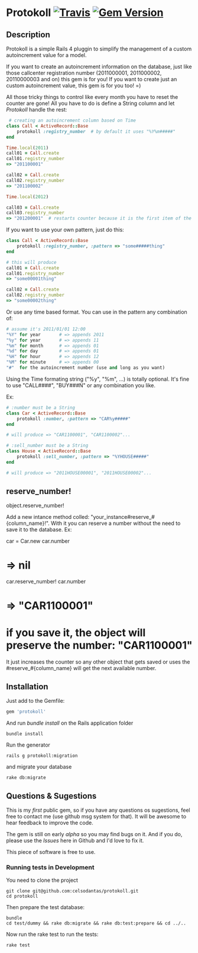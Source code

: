 # Protokoll [![Travis](https://api.travis-ci.org/celsodantas/protokoll.png)](http://travis-ci.org/celsodantas/protokoll) [![Gem Version](https://badge.fury.io/rb/protokoll.svg)](http://badge.fury.io/rb/protokoll)


## Description

Protokoll is a simple Rails 4 pluggin to simplify the management of a custom autoincrement value for a model. 

If you want to create an autoincrement information on the database, just like those callcenter registration number (2011000001, 2011000002, 20110000003 and on) this gem is for you! If you want to create just an custom autoincrement value, this gem is for you too! =)

All those tricky things to control like every month you have to reset the counter are gone! All you have to do is define a String column and let _Protokoll_ handle the rest:


```ruby
 # creating an autoincrement column based on Time
class Call < ActiveRecord::Base
    protokoll :registry_number  # by default it uses "%Y%m#####"
end

Time.local(2011)
call01 = Call.create
call01.registry_number
=> "201100001"

call02 = Call.create
call02.registry_number
=> "201100002"

Time.local(2012)

call03 = Call.create
call03.registry_number
=> "201200001"  # restarts counter because it is the first item of the year
```

If you want to use your own pattern, just do this:

```ruby
class Call < ActiveRecord::Base
    protokoll :registry_number, :pattern => "some#####thing"
end

# this will produce
call01 = Call.create
call01.registry_number
=> "some00001thing"

call02 = Call.create
call02.registry_number
=> "some00002thing"
```

Or use any time based format. You can use in the pattern any combination of:

```ruby
# assume it's 2011/01/01 12:00
"%Y" for year   	# => appends 2011 
"%y" for year   	# => appends 11 
"%m" for month  	# => appends 01
"%d" for day	 	# => appends 01
"%H" for hour	 	# => appends 12
"%M" for minute 	# => appends 00
"#"  for the autoincrement number (use and long as you want)
```

Using the Time formating string ("%y", "%m", ...) is totally optional. It's fine to use "CALL####", "BUY###N" or any combination you like.

Ex:
```ruby
# :number must be a String
class Car < ActiveRecord::Base
    protokoll :number, :pattern => "CAR%y#####"
end

# will produce => "CAR1100001", "CAR1100002"... 

# :sell_number must be a String
class House < ActiveRecord::Base
    protokoll :sell_number, :pattern => "%YHOUSE#####"
end

# will produce => "2011HOUSE00001", "2011HOUSE00002"...
```

## reserve_number!

   object.reserve_number!

Add a new intance method colled: "your_instance#reserve_#{column_name}!".
With it you can reserve a number without the need to save it to the database. Ex:

  car = Car.new
  car.number
  # => nil
  car.reserve_number!
  car.number
  # => "CAR1100001"
  # if you save it, the object will preserve the number: "CAR1100001"

It just increases the counter so any other object that gets saved or uses the #reserve_#{column_name} will get the next available number.

## Installation

Just add to the Gemfile:
 
```ruby
gem 'protokoll'
```

And run _bundle install_ on the Rails application folder

    bundle install

Run the generator

    rails g protokoll:migration

and migrate your database

    rake db:migrate


## Questions & Sugestions
This is my _first_ public gem, so if you have any questions os sugestions, feel free to contact me (use github msg system for that). It will be awesome to hear feedback to improve the code.

The gem is still on early _alpha_ so you may find bugs on it. And if you do, please use the _Issues_ here in Github and I'd love to fix it.  

This piece of software is free to use.

### Running tests in Development

You need to clone the project

    git clone git@github.com:celsodantas/protokoll.git
    cd protokoll

Then  prepare the test database:

    bundle
    cd test/dummy && rake db:migrate && rake db:test:prepare && cd ../..

Now run the rake test to run the tests:

    rake test
